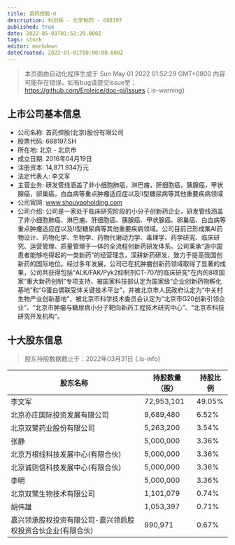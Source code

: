 ```yaml
---
title: 首药控股-U
description: 科创板 - 化学制药 - 688197
published: true
date: 2022-05-01T01:52:29.000Z
tags: stock
editor: markdown
dateCreated: 2022-01-01T00:00:00.000Z
---
```


> 本页面由自动化程序生成于 Sun May 01 2022 01:52:29 GMT+0800
> 内容可能存在错误，如有bug请提交issue至：https://github.com/Eroleice/doc-pi/issues
{.is-warning}

## 上市公司基本信息
- 公司名称: 首药控股(北京)股份有限公司
- 股票代码: 688197.SH
- 所在地: 北京 - 北京市
- 成立日期: 2016年04月19日
- 注册资本: 14,871.934万元
- 法定代表人: 李文军
- 主营业务: 研发管线涵盖了非小细胞肺癌，淋巴瘤，肝细胞癌，胰腺癌，甲状腺癌，卵巢癌，白血病等重点肿瘤适应症以及II型糖尿病等其他重要疾病领域
- 公司官网: www.shouyaoholding.com
- 公司介绍: 公司是一家处于临床研究阶段的小分子创新药企业，研发管线涵盖了非小细胞肺癌、淋巴瘤、肝细胞癌、胰腺癌、甲状腺癌、卵巢癌、白血病等重点肿瘤适应症以及II型糖尿病等其他重要疾病领域。公司目前已形成集AI药物设计、药物化学、生物学、药物代谢动力学、毒理学、药学研究、临床研究、运营管理、质量管理于一体的全流程创新药研发体系。公司秉承“造中国患者能够吃得起的一类新药”的经营理念，深耕新药研发，致力于提高我国创新药的国际地位。经过多年发展，公司已在抗肿瘤创新药领域取得了显著的成果，公司共获得包括“ALK/FAK/Pyk2抑制剂CT-707的临床研究”在内的8项国家“重大新药创制”专项支持，被国家科技部认定为国家级“企业创新药物孵化基地”和“G蛋白偶联受体关键技术平台”，并被北京市人民政府认定为“中关村生物产业创新基地”，被北京市科学技术委员会认定为“北京市G20创新引领企业”、“北京市肿瘤与糖尿病小分子靶向新药工程技术研究中心”、“北京市科技研究开发机构”。


## 十大股东信息
> 股东持股数据截止于：2022年03月31日
{.is-info}

| 股东名称 | 持股数量（股） | 持股比例 |
| --- | --- | --- |
| 李文军 | 72,953,101 | 49.05% |
| 北京亦庄国际投资发展有限公司 | 9,689,480 | 6.52% |
| 北京双鹭药业股份有限公司 | 5,263,200 | 3.54% |
| 张静 | 5,000,000 | 3.36% |
| 北京万根线科技发展中心(有限合伙) | 5,000,000 | 3.36% |
| 北京诚则信科技发展中心(有限合伙) | 5,000,000 | 3.36% |
| 李明 | 5,000,000 | 3.36% |
| 北京双鹭生物技术有限公司 | 1,101,079 | 0.74% |
| 胡伟雄 | 1,053,397 | 0.71% |
| 嘉兴领承股权投资有限公司-嘉兴领启股权投资合伙企业(有限合伙) | 990,971 | 0.67% |




